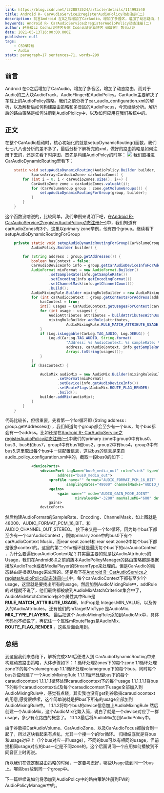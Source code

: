 ```yaml
---
link: https://blog.csdn.net/l328873524/article/details/114993540
title: Android R- CarAudioService之registerAudioPolicy动态注册(二)
description: 前言Android 在O之后增加了CarAudio，增加了多音区，增加了动态路由，而对于Audio的三大块AudioTrack、AudioFlinger和AudioPolicy。CarAudio主要解决的就是车载上的AudioPolicy策略。我们之前分析了car_audio_configuration.xml的解析，以及解析后如何构建路由策略和多音区的AudioFocus，今天继续分析。解析后的路由策略是如何注册到AudioPlolicy中，以及如何应用在我们系统中的。正文在整个CarAudio启动
keywords: Android R- CarAudioService之registerAudioPolicy动态注册(二)
author: 轻量级Lz Csdn认证博客专家 Csdn认证企业博客 码龄9年 暂无认证
date: 2021-05-13T16:00:00.000Z
publisher: null
tags:
    - CSDN转载
    - Audio
stats: paragraph=17 sentences=71, words=299
---
```

## 前言

Android 在O之后增加了CarAudio，增加了多音区，增加了动态路由，而对于Audio的三大块AudioTrack、AudioFlinger和AudioPolicy。CarAudio主要解决了车载上的AudioPolicy策略。我们之前分析了car_audio_configuration.xml的解析，以及解析后如何构建路由策略和多音区的AudioFocus，今天继续分析。解析后的路由策略是如何注册到AudioPlolicy中，以及如何应用在我们系统中的。

## 正文

在整个CarAudio启动时，核心初始化的就是setupDynamicRouting()函数，我们七七八八也分析的差不多了，最后分析下解析完的xml，做好的路由策略是如何注册下去的，还是先看下时序图，首先是构建AudioPolcy的时序：
![](https://img-blog.csdnimg.cn/20210513223235546.png?x-oss-process=image/watermark,type_ZmFuZ3poZW5naGVpdGk,shadow_10,text_aHR0cHM6Ly9ibG9nLmNzZG4ubmV0L2wzMjg4NzM1MjQ=,size_16,color_FFFFFF,t_70)
我们直接进CarAudioDynamicRouting里看下：

```java
    static void setupAudioDynamicRouting(AudioPolicy.Builder builder,
            SparseArray<CarAudioZone> carAudioZones) {
        for (int i = 0; i < carAudioZones.size(); i++) {
            CarAudioZone zone = carAudioZones.valueAt(i);
            for (CarVolumeGroup group : zone.getVolumeGroups()) {
                setupAudioDynamicRoutingForGroup(group, builder);
            }
        }
    }
```

这个函数没啥说的，比较简单，我们举例来说明下吧，在[Android R- CarAudioService之registerAudioPolicy动态注册(一)](https://blog.csdn.net/l328873524/article/details/114857992?spm=1001.2014.3001.5502)中，我们知道有carAudioZones有3个，这里以primary zone举例，他有四个group。继续看下setupAudioDynamicRoutingForGroup

```java
    private static void setupAudioDynamicRoutingForGroup(CarVolumeGroup group,
            AudioPolicy.Builder builder) {

        for (String address : group.getAddresses()) {
            boolean hasContext = false;
            CarAudioDeviceInfo info = group.getCarAudioDeviceInfoForAddress(address);
            AudioFormat mixFormat = new AudioFormat.Builder()
                    .setSampleRate(info.getSampleRate())
                    .setEncoding(info.getEncodingFormat())
                    .setChannelMask(info.getChannelCount())
                    .build();
            AudioMixingRule.Builder mixingRuleBuilder = new AudioMixingRule.Builder();
            for (int carAudioContext : group.getContextsForAddress(address)) {
                hasContext = true;
                int[] usages = CarAudioContext.getUsagesForContext(carAudioContext);
                for (int usage : usages) {
                    AudioAttributes attributes = buildAttributesWithUsage(usage);
                    mixingRuleBuilder.addRule(attributes,
                            AudioMixingRule.RULE_MATCH_ATTRIBUTE_USAGE);
                }
                if (Log.isLoggable(CarLog.TAG_AUDIO, Log.DEBUG)) {
                    Log.d(CarLog.TAG_AUDIO, String.format(
                            "Address: %s AudioContext: %s sampleRate: %d channels: %d usages: %s",
                            address, carAudioContext, info.getSampleRate(), info.getChannelCount(),
                            Arrays.toString(usages)));
                }
            }
            if (hasContext) {

                AudioMix audioMix = new AudioMix.Builder(mixingRuleBuilder.build())
                        .setFormat(mixFormat)
                        .setDevice(info.getAudioDeviceInfo())
                        .setRouteFlags(AudioMix.ROUTE_FLAG_RENDER)
                        .build();
                builder.addMix(audioMix);
            }
        }
    }
```

代码比较长，但很重要，先看第一个for循环即 (String address : group.getAddresses()) ，我们知道每个group都会至少有一个bus，每个bus都会有一个addrss。比如还是在[Android R- CarAudioService之registerAudioPolicy动态注册(一)](https://blog.csdn.net/l328873524/article/details/114857992?spm=1001.2014.3001.5502)中我们的primary zone中group0中有bus0、bus3、bus6和bus7，group1中有bus1和bus2，group2中有bus4，group3中有bus5.这里取出每个bus中一些配置信息，这些bus的信息是来自audio_policy_configuration.xml中的，截取一段bus0的如下：

```xml
            <devicePorts>
                <devicePort tagName="bus0_media_out" role="sink" type="AUDIO_DEVICE_OUT_BUS"
                        address="bus0_media_out">
                    <profile name="" format="AUDIO_FORMAT_PCM_16_BIT"
                            samplingRates="48000" channelMasks="AUDIO_CHANNEL_OUT_STEREO"/>
                    <gains>
                        <gain name="" mode="AUDIO_GAIN_MODE_JOINT"
                                minValueMB="-3200" maxValueMB="600" defaultValueMB="0" stepValueMB="100"/>
                    gains>
                devicePort>
```

然后构建AudioFormat的SampleRate、Encoding、ChannelMask，如上图就是48000、AUDIO_FORMAT_PCM_16_BIT、和AUDIO_CHANNEL_OUT_STEREO。
接下来又是一个for循环，因为每个bus下都至少有一个carAudioContext ，例如primary zone中的bus0下有个carAudioContext Music，而rear seat zone1和 rear seat zone2中每个bus下都是很多context的。这里的第二个for循环就是遍历每个bus下的carAudioContext ，为什么要遍历carAudioContext呢？其实最主要的就是找AudioAttributes的Usage，我们在Android8.0之前的版本AudioPolicyManager的路由策略都是根据播放AudioTrack或者MediaPlayer的StreamType来处理的。但是CarAudio的动态路由是根据Usage来处理的。还是看下在[Android R- CarAudioService之registerAudioPolicy动态注册(一)](https://blog.csdn.net/l328873524/article/details/114857992?spm=1001.2014.3001.5502)中，每个carAudioContext下都有至少1个usage，这里就是要找出所有的usage。然后加到AudioMixingRule中，addRule的过程就不说了，他们最终都被放到AudioMixMatchCriterion集合中了，AudioMixMatchCriterion有3个属性其中Rule是 **RULE_MATCH_ATTRIBUTE_USAGE**，IntProp是 Integer.MIN_VALUE，以及传入的AudioAttributes，还有他们的mTargetMixType 是AudioMix. **MIX_TYPE_PLAYERS**。
最后把这个 AudioMixingRule添加到AudioMix中，具体代码也不细说了，再记住一个属性mRouteFlags是AudioMix. **ROUTE_FLAG_RENDER** 。这些后面会用到。

## 总结

到这里我们来总结下，解析完成XMl后便进入到 CarAudioDynamicRouting中来构建动态路由策略，大体步骤如下：
1.循环处理Zones下的每个zone
1.1循环处理zone下的每个volumegroup
1.1.1循环处理volumegroup下的每个bus，同时每个bus对应创建了一个AudioMixingRule
1.1.1.1循环处理bus下的每个caraudiocontext
1.1.1.1.1循环处理caraudiocontext下的每个usage
1.1.1.1.1.1将bus下的每个caraudiocontext以及每个caraudiocontext下usage全部加入到AudioMixingRule中，感觉有点绕，其实我也没有get到谷歌搞caraudiocontext的用意,感觉很啰嗦，这个简单说就是把bus下所有的usage全部加到AudioMixingRule中。
1.1.1.2将每个bus的device信息加上AudioMixingRule 然后创建一个AudioMix，这个AudioMix化繁入简，说白了就是一个device对应了一群usage，多少有点路由的概念了。
1.1.1.3最后将AudioMix加到AudioPolicy中。

由于谷歌把CarAudioVolume、CarAudioZone、以及CarAudioFocus都融合到一起了，所以这块看起来有点乱，尤其一个接一个的for循环。
归根结底就是将bus和usage对应上（1个bus对应一群usage），不同的bus可以有相同的usage，但前提相同usage对应的bus一定是不同zone的。这个后面说同一个应用如何播放到不同音区上时再说。

所以我们在做定制路由策略的时候，一定要考虑好，哪些Usage放到同一个bus上。哪些bus放到同一个group中。

下一篇继续说如何将添加到AudioPolicy中的路由策略注册到FW的AudioPolicyManager中的。
